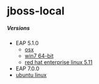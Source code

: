 # jboss-local

##### Versions
* EAP 5.1.0
  * [osx](docs/eap/5.1.0/osx/10.10.md)
  * [win7 64-bit](docs/eap/5.1.0/win7/x64.md)
  * [red hat enterprise linux 5.11](docs/eap/5.1.0/rhel/5.11.md)
* EAP 7.0.0
 * [ubuntu linux](/docs/eap/7.0.0/linux/ubuntu.md)

